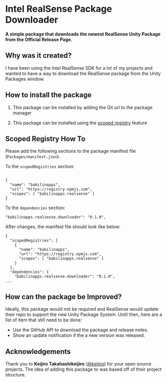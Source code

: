 # Intel RealSense Package Downloader 

**A simple package that downloads the newest RealSense Unity Package from the Official Release Page.**

## Why was it created?

I have been using the Intel RealSense SDK for a lot of my projects and wanted to have a way to download the RealSense package from the Unity Packages window. 

How to install the package
--------------------------
1. This package can be installed by adding the Git url to the package manager

2. This package can be installed using the [scoped registry] feature

## Scoped Registry How To
Please add the following sections to the package manifest file (`Packages/manifest.json`).

To the `scopedRegistries` section:

```

{
  "name": "babilinapps",
  "url": "https://registry.npmjs.com",
  "scopes": [ "babilinapps.realsense" ]
}
```

To the `dependencies` section:

```
"babilinapps.realsense.downloader": "0.1.0",
```

After changes, the manifest file should look like below:

```
{
  "scopedRegistries": [
    {
	  "name": "babilinapps",
	  "url": "https://registry.npmjs.com",
	  "scopes": [ "babilinapps.realsense" ]
    }
  ],
  "dependencies": {
    "babilinapps.realsense.downloader": "0.1.0",
...
```

[scoped registry]: https://docs.unity3d.com/Manual/upm-scoped.html
 

## How can the package be Improved?

Ideally, this package would not be required and RealSense would update their repo to support the new Unity Package System. Until then, here are a list of item that still need to be done:
- Use the GitHub API to download the package and release notes.
- Show an update notification if the a new version was released.

## Acknowledgements
Thank you to **Keijiro Takahashikeijiro** ([@keijiro]) for your open source projects. The idea of adding this package to was based off of their project structure. 

[@keijiro]: https://github.com/keijiro
